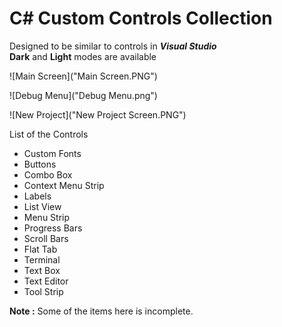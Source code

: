 # C# **Custom** Controls Collection

Designed to be similar to controls in ***Visual Studio***\
**Dark** and **Light** modes are available

![Main Screen]("Main Screen.PNG")

![Debug Menu]("Debug Menu.png")

![New Project]("New Project Screen.PNG")

List of the Controls
 - Custom Fonts
 - Buttons
 - Combo Box
 - Context Menu Strip
 - Labels
 - List View
 - Menu Strip
 - Progress Bars
 - Scroll Bars
 - Flat Tab
 - Terminal
 - Text Box
 - Text Editor
 - Tool Strip

**Note :** Some of the items here is incomplete.
